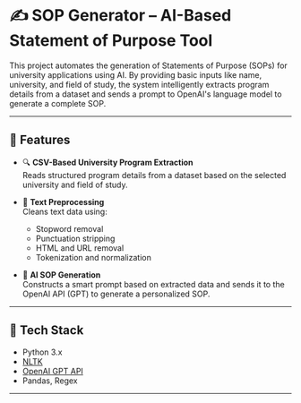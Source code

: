 # ✍️ SOP Generator – AI-Based Statement of Purpose Tool

This project automates the generation of Statements of Purpose (SOPs) for university applications using AI. By providing basic inputs like name, university, and field of study, the system intelligently extracts program details from a dataset and sends a prompt to OpenAI's language model to generate a complete SOP.

---

## 🚀 Features

- 🔍 **CSV-Based University Program Extraction**  
  Reads structured program details from a dataset based on the selected university and field of study.

- 🧹 **Text Preprocessing**  
  Cleans text data using:
  - Stopword removal
  - Punctuation stripping
  - HTML and URL removal
  - Tokenization and normalization

- 🤖 **AI SOP Generation**  
  Constructs a smart prompt based on extracted data and sends it to the OpenAI API (GPT) to generate a personalized SOP.

---

## 🧰 Tech Stack

- Python 3.x  
- [NLTK](https://www.nltk.org/)  
- [OpenAI GPT API](https://platform.openai.com/)  
- Pandas, Regex

---


